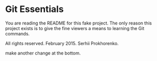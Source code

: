# Git Essentials

You are reading the README for this fake project.
The only reason this project exists is to give
the fine viewers a means to learning the Git
commands.

All rights reserved. February 2015. Serhii Prokhorenko.

make another change at the bottom.
